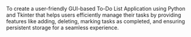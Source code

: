 To create a user-friendly GUI-based To-Do List Application using Python and Tkinter 
that helps users efficiently manage their tasks by providing features like adding, 
deleting, marking tasks as completed, and ensuring persistent storage for a seamless experience.









